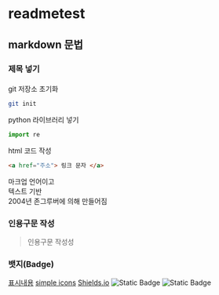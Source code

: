# readmetest

## markdown 문법
### 제목 넣기
####
git 저장소 초기화
```bash
git init
```
python 라이브러리 넣기
```py
import re
```

html 코드 작성
```html
<a href="주소"> 링크 문자 </a>
```

마크업 언어이고  
텍스트 기반  
2004년 존그루버에 의해 만들어짐  

### 인용구문 작성
> 인용구문 작성성

### 뱃지(Badge)
[표시내용](url)
[simple icons](https://simpleicons.org/)
[Shields.io](https://shields.io/)
![Static Badge](https://img.shields.io/badge/:badgeContent)
<img alt="Static Badge" src="https://img.shields.io/badge/:badgeContent">

